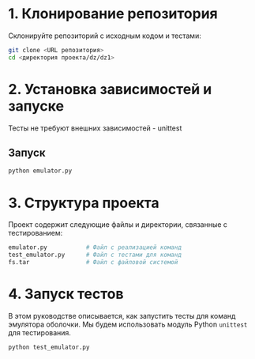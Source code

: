 # 1. Клонирование репозитория

Склонируйте репозиторий с исходным кодом и тестами:

```bash
git clone <URL репозитория>
cd <директория проекта/dz/dz1>
```

# 2. Установка зависимостей и запуске
Тесты не требуют внешних зависимостей - unittest

## Запуск
```bash
python emulator.py
```

# 3. Структура проекта
Проект содержит следующие файлы и директории, связанные с тестированием:
```bash
emulator.py           # Файл с реализацией команд
test_emulator.py      # Файл с тестами для команд
fs.tar                # Файл с файловой системой
```

# 4. Запуск тестов
В этом руководстве описывается, как запустить тесты для команд эмулятора оболочки. Мы будем использовать модуль Python `unittest` для тестирования.
```bash
python test_emulator.py
```
